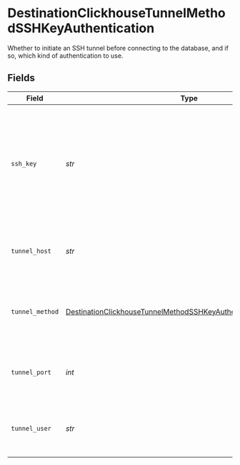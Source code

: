 # DestinationClickhouseTunnelMethodSSHKeyAuthentication

Whether to initiate an SSH tunnel before connecting to the database, and if so, which kind of authentication to use.


## Fields

| Field                                                                                                                                                         | Type                                                                                                                                                          | Required                                                                                                                                                      | Description                                                                                                                                                   | Example                                                                                                                                                       |
| ------------------------------------------------------------------------------------------------------------------------------------------------------------- | ------------------------------------------------------------------------------------------------------------------------------------------------------------- | ------------------------------------------------------------------------------------------------------------------------------------------------------------- | ------------------------------------------------------------------------------------------------------------------------------------------------------------- | ------------------------------------------------------------------------------------------------------------------------------------------------------------- |
| `ssh_key`                                                                                                                                                     | *str*                                                                                                                                                         | :heavy_check_mark:                                                                                                                                            | OS-level user account ssh key credentials in RSA PEM format ( created with ssh-keygen -t rsa -m PEM -f myuser_rsa )                                           |                                                                                                                                                               |
| `tunnel_host`                                                                                                                                                 | *str*                                                                                                                                                         | :heavy_check_mark:                                                                                                                                            | Hostname of the jump server host that allows inbound ssh tunnel.                                                                                              |                                                                                                                                                               |
| `tunnel_method`                                                                                                                                               | [DestinationClickhouseTunnelMethodSSHKeyAuthenticationTunnelMethod](../../models/shared/destinationclickhousetunnelmethodsshkeyauthenticationtunnelmethod.md) | :heavy_check_mark:                                                                                                                                            | Connect through a jump server tunnel host using username and ssh key                                                                                          |                                                                                                                                                               |
| `tunnel_port`                                                                                                                                                 | *int*                                                                                                                                                         | :heavy_check_mark:                                                                                                                                            | Port on the proxy/jump server that accepts inbound ssh connections.                                                                                           | 22                                                                                                                                                            |
| `tunnel_user`                                                                                                                                                 | *str*                                                                                                                                                         | :heavy_check_mark:                                                                                                                                            | OS-level username for logging into the jump server host.                                                                                                      |                                                                                                                                                               |